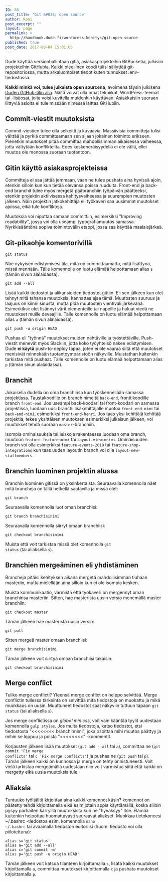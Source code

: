 ```yaml
---
ID: 88
post_title: 'Git &#038; open source'
author: Roni
post_excerpt: ""
layout: page
permalink: >
  http://handbook.dude.fi/wordpress-kehitys/git-open-source
published: true
post_date: 2017-08-04 15:01:06
---
```

Dude käyttää versionhallintaan gitiä, asiakasprojekteihin BitBucketia, julkisiin projekteihin GitHubia. Kaikki oleellinen koodi tulisi säilyttää git-repositoriossa, mutta arkaluontoiset tiedot kuten tunnukset .env-tiedostossa.

<b>Kaikki minkä voi, tulee julkaista open sourcena</b>, avoimena täysin julkisena <a class="github" href="https://github.com/digitoimistodude">Duden GitHub-tilin alla</a>. Näitä voivat olla omat tekniikat, WordPress-teemat tai -lisäosat, joita voisi kuvitella muidenkin käyttävän. Asiakkaisiin suoraan liittyviä asioita ei tule missään nimessä laittaa GitHubiin.
<h2>Commit-viestit muutoksista</h2>
Commit-viestien tulee olla selkeitä ja kuvaavia. Massiivisia committeja tulisi välttää ja pyrkiä committaamaan sen sijaan jokainen toiminto erikseen. Pienetkin muutokset pitää committaa mahdollisimman aikaisessa vaiheessa, jotta vältytään konflikteilta. Edes keskeneräisyydellä ei ole väliä, ellei muutos ole menossa suoraan tuotantoon.

<h2>Gitin käyttö asiakasprojekteissa</h2>

Committeja ei saa jättää jemmaan, vaan ne tulee pushata aina hyvissä ajoin, etenkin silloin kun kun tietää olevansa poissa ruudulta. Front-end ja back-end branchit tulee myös mergetä pääbranchiin työpäivän päätteeksi, etenkin projektin aktiivisessa kehitysvaiheessa ja suurempien muutosten jälkeen. Näin projektin jatkokehittäjä eli työkaveri saa uusimmat muutokset ajoissa, eikä tule konflikteja.

Muutoksia voi niputtaa samaan committiin, esimerkiksi "Improving readability", jossa voi olla useampi typografiamuutos samassa. Nyrkkisääntönä sopiva toimintovälin etappi, jossa saa käyttää maalaisjärkeä.

<h2>Git-pikaohje komentorivillä</h2>

<pre class="language-bash"><code>git status</code></pre>

Näe nykyisen edistymisesi tila, mitä on committaamatta, mitä lisättynä, missä mennään. Tälle komennolle on luotu elämää helpottamaan alias <code>s</code> (tämän sivun alalaidassa).

<pre class="language-bash"><code>git add --all</code></pre>

Lisää kaikki tiedostot ja alikansioiden tiedostot gittiin. Eli sen jälkeen kun olet tehnyt mitä tahansa muutoksia, kannattaa ajaa tämä. Muutosten suuruus ja laajuus on kiinni sinusta, mutta pidä muutosten vientiväli järkevänä. Esimerkiksi: olet lisännyt värit elementeille tai napeille ja haluat viedä ne muutokset muille devaajille. Tälle komennolle on luotu elämää helpottamaan alias <code>a</code> (tämän sivun alalaidassa).

<pre class="language-bash"><code>git push -u origin HEAD</code></pre>

Pushaa eli "työnnä" muutokset muiden nähtäville ja työstettäville. Push-viestit menevät myös Slackiin, jotta koko työyhteisö näkee edistymisen. Dude <b>ei käytä</b> push-to-deploy tapaa, joten ei ole vaaraa siitä että muutokset menisivät minnekään tuotantoympäristöön näkyville. Muistathan kuitenkin tarkistaa mitä pushaat. Tälle komennolle on luotu elämää helpottamaan alias <code>p</code> (tämän sivun alalaidassa).

<h2 id="branchit">Branchit</h2>

Jokaisella dudella on oma branchinsa kun työskennellään samassa projektissa. Taustakoodille on branch nimeltä <code>back-end</code>, fronttikoodille branch <code>front-end</code>. Jos useampi back-koodari tai front-koodari on samassa projektissa, luodaan uusi branchi lisäkehittäjälle muotoa <code>front-end-nimi</code> tai <code>back-end-nimi</code>, esimerkiksi <code>front-end-henri</code>. Jos taas yksi kehittäjä kehittää projektia, tekee yksittäisen muutoksen esimerkiksi julkaisun jälkeen, voi muutokset tehdä suoraan <code>master</code>-branchiin.

Isompia ominaisuuksia tai leiskoja rakentaessa luodaan oma branch, muotoon <code>feature-featurennimi</code> tai <code>layout-viewinnimi</code>. Ominaisuuden branch voi olla esimerkiksi <code>feature-events-2018</code> tai <code>feature-shop-integrations</code> kun taas uuden layoutin branch voi olla <code>layout-new-staffmembers</code>.

<h2 id="branchin-luominen">Branchin luominen projektin alussa</h2>

Branchin luominen gitissä on yksinkertaista. Seuraavalla komennolla näet mitä brancheja on tällä hetkellä saatavilla ja missä olet:

<pre class="language-bash"><code>git branch</code></pre>

Seuraavalla komennolla luot oman branchisi:

<pre class="language-bash"><code>git branch branchisinimi</code></pre>

Seuraavalla komennolla siirryt omaan branchiisi:

<pre class="language-bash"><code>git checkout branchisinimi</code></pre>

Muista että voit tarkistaa missä olet komennolla <code>git status</code> (tai aliaksella <code>s</code>).

<h2>Branchien mergeäminen eli yhdistäminen</h2>

Brancheja pitäisi kehityksen aikana mergetä mahdollisimman tiuhaan masteriin, mutta mielellään aina silloin kun ei ole isompia kesken.

Muista kommunikaatio, varmista että työkaveri on mergennyt oman branchinsa masteriin. Sitten, hae masterista uusin versio menemällä master branchiin:

<pre class="language-bash"><code>git checkout master</code></pre>

Tämän jälkeen hae masterista uusin versio:

<pre class="language-bash"><code>git pull</code></pre>

Sitten mergeä master omaan branchiisi:

<pre class="language-bash"><code>git merge branchisinimi</code></pre>

Tämän jälkeen voit siirtyä omaan branchiisi takaisin:

<pre class="language-bash"><code>git checkout branchisinimi</code></pre>

<h2>Merge conflict</h2>

Tuliko merge conflicti? Yleensä merge conflict on helppo selvittää. Merge conflictin tullessa tärkeintä on selvittää mitä tiedostoja on muokattu ja mikä muokkaus on uusin. Muuttuneet tiedostot saat näkyviin tuttuun tapaan <code>git status</code> (tai aliaksella <code>s</code>).

Jos merge conflictissa on <i>global.min.css</i>, voit vain kääntää tyylit uudestaan komennolla <code>gulp styles</code>. Jos muita tiedostoja, katso tiedostot, etsi tiedostosta "<<<<<<<< branchinnimi", joka osoittaa mihi muutos päättyy ja mihin se loppuu ja poista "<<<<<<<<" -kommentit.

Korjausten jälkeen lisää muutokset (<code>git add --all</code> tai <code>a</code>), committaa ne (<code>git commit 'Fix merge conflicts'</code> tai <code>c 'Fix merge conflicts'</code>) ja pushaa ne (<code>git push</code> tai <code>p</code>). Tämän jälkeen kaikki on kunnossa ja merge on tehty onnistuneesti. Voit vielä tarkistaa mergeämällä uudestaan niin voit varmistua siitä että kaikki on mergetty eikä uusia muutoksia tule.

<h2>Aliaksia</h2>

Tuntuuko työläältä kirjoittaa aina kaikki komennot käsin? komennot on päätetty tehdä kirjoittamalla eikä esim jotain appia käyttämällä, koska silloin pysyy parhaiten kärryillä muutoksista kun ne "hyväksyy" itse. Elämää kuitenkin helpottaa huomattavasti seuraavat aliakset. Muokkaa tietokoneesi ~/.bashrc -tiedostoa esim. komennolla <code>nano ~/.bashrc</code> tai avaamalla tiedoston editoriisi (huom. tiedosto voi olla piilotettuna):

<pre class="language-bash"><code>alias s='git status'
alias a='git add --all'
alias c='git commit -m'
alias p='git push -u origin HEAD'</code></pre>

Tämän jälkeen voit katsoa tilanteen kirjoittamalla <code>s</code>, lisätä kaikki muutokset kirjoittamalla <code>a</code>, committaa muutokset kirjoittamalla <code>c</code> ja pushata muutokset kirjoittamalla <code>p</code>.